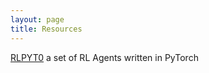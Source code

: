 ```yaml
---
layout: page
title: Resources
---
```


[RLPYT0](https://rlpyt.readthedocs.io/)
a set of RL Agents written in PyTorch
